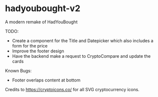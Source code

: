 # hadyoubought-v2

A modern remake of HadYouBought

TODO:
- Create a component for the Title and Datepicker which also includes a form for the price
- Improve the footer design
- Have the backend make a request to CryptoCompare and update the cards

Known Bugs:
- Footer overlaps content at bottom

Credits to https://cryptoicons.co/ for all SVG cryptocurrency icons.